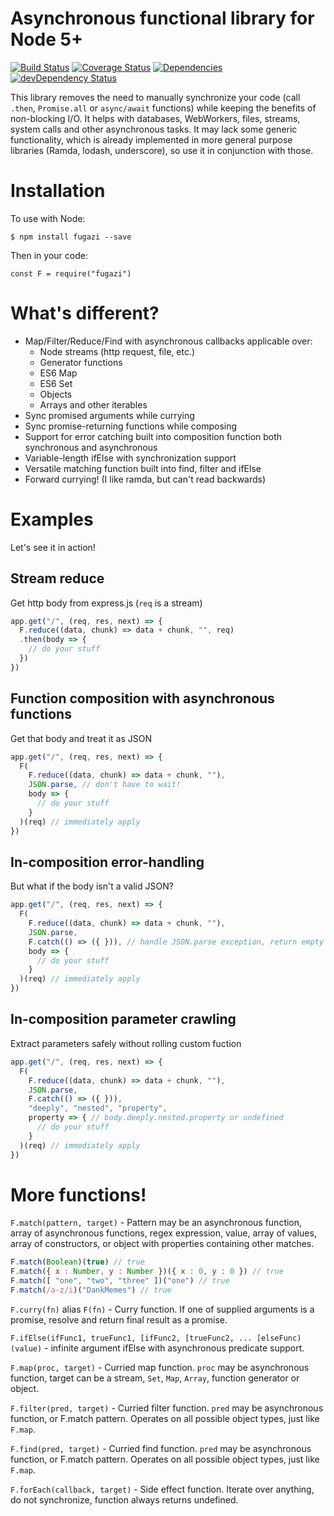 Asynchronous functional library for Node 5+
============================================
[![Build Status](https://travis-ci.org/LAJW/flowless.svg?branch=master)](https://travis-ci.org/LAJW/flowless)
[![Coverage Status](https://coveralls.io/repos/github/LAJW/flowless/badge.svg?branch=master)](https://coveralls.io/github/LAJW/flowless?branch=master)
[![Dependencies](https://david-dm.org/lajw/fugazi.svg)](https://david-dm.org/lajw/fugazi)
[![devDependency Status](https://david-dm.org/lajw/fugazi/dev-status.svg)](https://david-dm.org/lajw/fugazi#info=devDependencies)

This library removes the need to manually synchronize your code (call `.then`,
`Promise.all` or `async/await` functions) while keeping the benefits of
non-blocking I/O. It helps with databases, WebWorkers, files, streams, system
calls and other asynchronous tasks. It may lack some generic functionality,
which is already implemented in more general purpose libraries (Ramda, lodash,
underscore), so use it in conjunction with those.

# Installation

To use with Node:

    $ npm install fugazi --save

Then in your code:

    const F = require("fugazi")

# What's different?

 - Map/Filter/Reduce/Find with asynchronous callbacks applicable over:
   - Node streams (http request, file, etc.)
   - Generator functions
   - ES6 Map
   - ES6 Set
   - Objects
   - Arrays and other iterables
 - Sync promised arguments while currying
 - Sync promise-returning functions while composing
 - Support for error catching built into composition function both synchronous
   and asynchronous
 - Variable-length ifElse with synchronization support
 - Versatile matching function built into find, filter and ifElse
 - Forward currying! (I like ramda, but can't read backwards)

# Examples

Let's see it in action!

## Stream reduce 

Get http body from express.js (`req` is a stream)

```js
app.get("/", (req, res, next) => {
  F.reduce((data, chunk) => data + chunk, "", req)
  .then(body => {
    // do your stuff
  })
})
```

## Function composition with asynchronous functions

Get that body and treat it as JSON

```js
app.get("/", (req, res, next) => {
  F(
    F.reduce((data, chunk) => data + chunk, ""),
    JSON.parse, // don't have to wait!
    body => {
      // do your stuff
    }
  )(req) // immediately apply
})
```

## In-composition error-handling 

But what if the body isn't a valid JSON?

```js
app.get("/", (req, res, next) => {
  F(
    F.reduce((data, chunk) => data + chunk, ""),
    JSON.parse,
    F.catch(() => ({ })), // handle JSON.parse exception, return empty object
    body => {
      // do your stuff
    }
  )(req) // immediately apply
})
```

## In-composition parameter crawling

Extract parameters safely without rolling custom fuction

```js
app.get("/", (req, res, next) => {
  F(
    F.reduce((data, chunk) => data + chunk, ""),
    JSON.parse,
    F.catch(() => ({ })),
    "deeply", "nested", "property",
    property => { // body.deeply.nested.property or undefined
      // do your stuff
    }
  )(req) // immediately apply
})
```

# More functions!

`F.match(pattern, target)` - Pattern may be an asynchronous function, array of
asynchronous functions, regex expression, value, array of values, array of
constructors, or object with properties containing other matches.

```js
F.match(Boolean)(true) // true
F.match({ x : Number, y : Number })({ x : 0, y : 0 }) // true
F.match([ "one", "two", "three" ])("one") // true
F.match(/a-z/i)("DankMemes") // true
```

`F.curry(fn)` alias `F(fn)` - Curry function. If one of supplied arguments is a
promise, resolve and return final result as a promise.

`F.ifElse(ifFunc1, trueFunc1, [ifFunc2, [trueFunc2, ... [elseFunc)(value)` -
infinite argument ifElse with asynchronous predicate support.

`F.map(proc, target)` - Curried map function. `proc` may be asynchronous function, target
can be a stream, `Set`, `Map`, `Array`, function generator or object.

`F.filter(pred, target)` - Curried filter function. `pred` may be asynchronous
function, or F.match pattern. Operates on all possible object types, just like
`F.map`.

`F.find(pred, target)` - Curried find function. `pred` may be asynchronous
function, or F.match pattern. Operates on all possible object types, just like
`F.map`.

`F.forEach(callback, target)` - Side effect function. Iterate over anything, do
not synchronize, function always returns undefined. 
